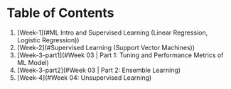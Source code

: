 # Table of Contents
1. [Week-1](#ML Intro and Supervised Learning (Linear Regression, Logistic Regression))
2. [Week-2](#Supervised Learning (Support Vector Machines))
3. [Week-3-part1](#Week 03 | Part 1: Tuning and Performance Metrics of ML Model)
4. [Week-3-part2](#Week 03 | Part 2: Ensemble Learning)
5. [Week-4](#Week 04: Unsupervised Learning)


